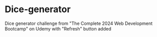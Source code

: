 # Dice-generator
Dice generator challenge from "The Complete 2024 Web Development Bootcamp" on Udemy with "Refresh" button added
